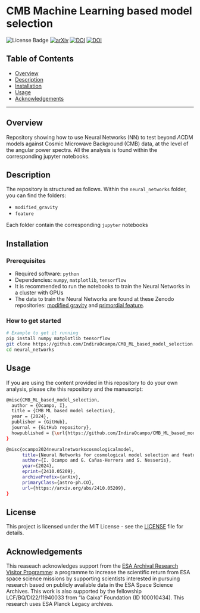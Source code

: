 # CMB Machine Learning based model selection

![License Badge](https://img.shields.io/badge/license-MIT-brightgreen.svg)
[![arXiv](https://img.shields.io/badge/arXiv-2410.05209-b31b1b.svg)](https://arxiv.org/abs/2410.05209)
[![DOI](https://zenodo.org/badge/DOI/10.5281/zenodo.13828966.svg)](https://doi.org/10.5281/zenodo.13828966)
[![DOI](https://zenodo.org/badge/DOI/10.5281/zenodo.13829665.svg)](https://doi.org/10.5281/zenodo.13829665)



## Table of Contents

- [Overview](#overview)
- [Description](#Description)
- [Installation](#installation)
- [Usage](#usage)
- [Acknowledgements](#acknowledgements)

---

## Overview

Repository showing how to use Neural Networks (NN) to test beyond $\Lambda$CDM models against Cosmic Microwave Background (CMB) data, at the level of the angular power spectra. All the analysis is found within the corresponding jupyter notebooks.

## Description 

The repository is structured as follows. Within the `neural_networks` folder, you can find the folders:

- `modified_gravity`
- `feature`

Each folder contain the corresponding `jupyter` notebooks 

## Installation

### Prerequisites

- Required software: `python`
- Dependencies: `numpy`, `matplotlib`, `tensorflow`
- It is recommended to run the notebooks to train the Neural Networks in a cluster with GPUs
- The data to train the Neural Networks are found at these Zenodo repositories: [modified gravity](https://zenodo.org/records/13828966) and [primordial feature](https://zenodo.org/records/13829665).

### How to get started

```bash
# Example to get it running
pip install numpy matplotlib tensorflow
git clone https://github.com/IndiraOcampo/CMB_ML_based_model_selection.git
cd neural_networks
```

## Usage

If you are using the content provided in this repository to do your own analysis, please cite this repository and the manuscript:

```bash
@misc{CMB_ML_based_model_selection,
  author = {Ocampo, I},
  title = {CMB ML based model selection},
  year = {2024},
  publisher = {GitHub},
  journal = {GitHub repository},
  howpublished = {\url{https://github.com/IndiraOcampo/CMB_ML_based_model_selection.git}},
}
```


```bash
@misc{ocampo2024neuralnetworkscosmologicalmodel,
      title={Neural Networks for cosmological model selection and feature importance using Cosmic Microwave Background data}, 
      author={I. Ocampo and G. Cañas-Herrera and S. Nesseris},
      year={2024},
      eprint={2410.05209},
      archivePrefix={arXiv},
      primaryClass={astro-ph.CO},
      url={https://arxiv.org/abs/2410.05209}, 
}
```

## License

This project is licensed under the MIT License - see the [LICENSE](https://github.com/IndiraOcampo/CMB_ML_based_model_selection/blob/main/LICENSE) file for details.

## Acknowledgements

This reaseach acknowledges support from the [ESA Archival Research Visitor Programme](https://www.cosmos.esa.int/web/esdc/visitor-programme): a programme to increase the scientific return from ESA space science missions by supporting scientists interested in pursuing research based on publicly available data in the ESA Space Science Archives.  This work is also supported by
the fellowship LCF/BQ/DI22/11940033 from “la Caixa” Foundation (ID 100010434). This research uses ESA Planck Legacy archives. 



